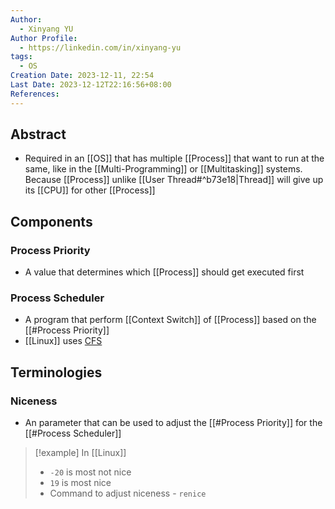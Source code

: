 ```yaml
---
Author:
  - Xinyang YU
Author Profile:
  - https://linkedin.com/in/xinyang-yu
tags:
  - OS
Creation Date: 2023-12-11, 22:54
Last Date: 2023-12-12T22:16:56+08:00
References: 
---
```

## Abstract
- Required in an [[OS]] that has multiple [[Process]] that want to run at the same, like in the [[Multi-Programming]] or [[Multitasking]] systems. Because [[Process]] unlike [[User Thread#^b73e18|Thread]] will give up its [[CPU]] for other [[Process]]


## Components
### Process Priority
- A value that determines which [[Process]] should get executed first
### Process Scheduler
- A program that perform [[Context Switch]] of [[Process]] based on the [[#Process Priority]]
- [[Linux]] uses [CFS](https://docs.kernel.org/scheduler/sched-design-CFS.html)


## Terminologies
### Niceness
- An parameter that can be used to adjust the [[#Process Priority]] for the [[#Process Scheduler]]

>[!example] In [[Linux]]
>- ``-20`` is most not nice
>- ``19`` is most nice
>- Command to adjust niceness - `renice`